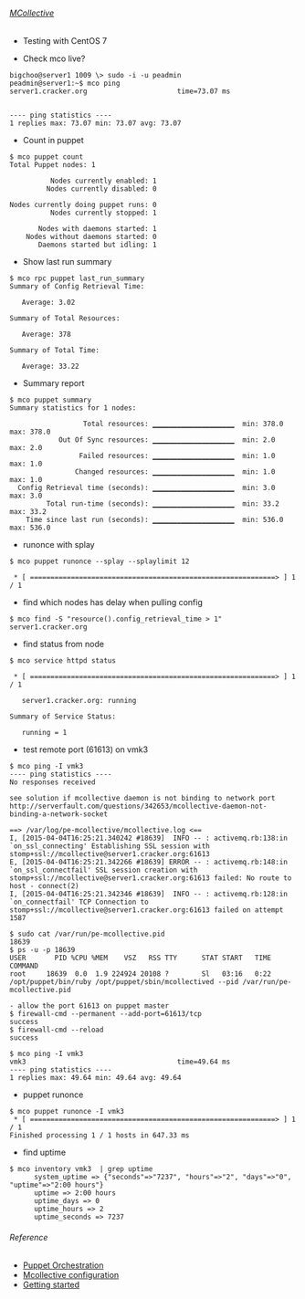 ###### [MCollective](https://github.com/puppetlabs/mcollective-puppet-agent)
  - Testing with CentOS 7

* Check mco live?
```
bigchoo@server1 1009 \> sudo -i -u peadmin
peadmin@server1:~$ mco ping
server1.cracker.org                      time=73.07 ms


---- ping statistics ----
1 replies max: 73.07 min: 73.07 avg: 73.07
```
* Count in puppet
```
$ mco puppet count
Total Puppet nodes: 1

          Nodes currently enabled: 1
         Nodes currently disabled: 0

Nodes currently doing puppet runs: 0
          Nodes currently stopped: 1

       Nodes with daemons started: 1
    Nodes without daemons started: 0
       Daemons started but idling: 1
```
* Show last run summary
```
$ mco rpc puppet last_run_summary
Summary of Config Retrieval Time:

   Average: 3.02

Summary of Total Resources:

   Average: 378

Summary of Total Time:

   Average: 33.22
```
* Summary report
```
$ mco puppet summary
Summary statistics for 1 nodes:

                  Total resources: ▁▁▁▁▁▁▁▁▁▁▁▁▁▁▁▁▁▁▁▁  min: 378.0  max: 378.0
            Out Of Sync resources: ▁▁▁▁▁▁▁▁▁▁▁▁▁▁▁▁▁▁▁▁  min: 2.0    max: 2.0
                 Failed resources: ▁▁▁▁▁▁▁▁▁▁▁▁▁▁▁▁▁▁▁▁  min: 1.0    max: 1.0
                Changed resources: ▁▁▁▁▁▁▁▁▁▁▁▁▁▁▁▁▁▁▁▁  min: 1.0    max: 1.0
  Config Retrieval time (seconds): ▁▁▁▁▁▁▁▁▁▁▁▁▁▁▁▁▁▁▁▁  min: 3.0    max: 3.0
         Total run-time (seconds): ▁▁▁▁▁▁▁▁▁▁▁▁▁▁▁▁▁▁▁▁  min: 33.2   max: 33.2
    Time since last run (seconds): ▁▁▁▁▁▁▁▁▁▁▁▁▁▁▁▁▁▁▁▁  min: 536.0  max: 536.0
```
* runonce with splay
```
$ mco puppet runonce --splay --splaylimit 12

 * [ ============================================================> ] 1 / 1
```
* find which nodes has delay when pulling config
```
$ mco find -S "resource().config_retrieval_time > 1"
server1.cracker.org
```
* find status from node
```
$ mco service httpd status

 * [ ============================================================> ] 1 / 1

   server1.cracker.org: running

Summary of Service Status:

   running = 1
```
* test remote port (61613) on vmk3
```
$ mco ping -I vmk3
---- ping statistics ----
No responses received

see solution if mcollective daemon is not binding to network port
http://serverfault.com/questions/342653/mcollective-daemon-not-binding-a-network-socket

==> /var/log/pe-mcollective/mcollective.log <==
I, [2015-04-04T16:25:21.340242 #18639]  INFO -- : activemq.rb:138:in `on_ssl_connecting' Establishing SSL session with stomp+ssl://mcollective@server1.cracker.org:61613
E, [2015-04-04T16:25:21.342266 #18639] ERROR -- : activemq.rb:148:in `on_ssl_connectfail' SSL session creation with stomp+ssl://mcollective@server1.cracker.org:61613 failed: No route to host - connect(2)
I, [2015-04-04T16:25:21.342346 #18639]  INFO -- : activemq.rb:128:in `on_connectfail' TCP Connection to stomp+ssl://mcollective@server1.cracker.org:61613 failed on attempt 1587

$ sudo cat /var/run/pe-mcollective.pid
18639
$ ps -u -p 18639
USER       PID %CPU %MEM    VSZ   RSS TTY      STAT START   TIME COMMAND
root     18639  0.0  1.9 224924 20108 ?        Sl   03:16   0:22 /opt/puppet/bin/ruby /opt/puppet/sbin/mcollectived --pid /var/run/pe-mcollective.pid

- allow the port 61613 on puppet master
$ firewall-cmd --permanent --add-port=61613/tcp
success
$ firewall-cmd --reload
success

$ mco ping -I vmk3
vmk3                                     time=49.64 ms
---- ping statistics ----
1 replies max: 49.64 min: 49.64 avg: 49.64
```
* puppet runonce
```
$ mco puppet runonce -I vmk3
 * [ ============================================================> ] 1 / 1
Finished processing 1 / 1 hosts in 647.33 ms
```
* find uptime 
```
$ mco inventory vmk3  | grep uptime
      system_uptime => {"seconds"=>"7237", "hours"=>"2", "days"=>"0", "uptime"=>"2:00 hours"}
      uptime => 2:00 hours
      uptime_days => 0
      uptime_hours => 2
      uptime_seconds => 7237
```
###### Reference
  - [Puppet Orchestration](https://docs.puppetlabs.com/pe/latest/orchestration_invoke_cli.html)
  - [Mcollective configuration](https://docs.puppetlabs.com/mcollective/configure/server.html)
  - [Getting started](https://docs.puppetlabs.com/mcollective/reference/basic/gettingstarted_redhat.html)
